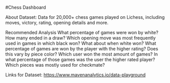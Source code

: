 #Chess Dashboard

About Dataset:
Data for 20,000+ chess games played on Lichess, including moves, victory, rating, opening details and more.

Recommended Analysis
What percentage of games were won by white? How many ended in a draw?
Which opening move was most frequently used in games in which black won? What about when white won?
What percentage of games are won by the player with the higher rating? Does this vary by piece color?
Which user won the most amount of games? In what percentage of those games was the user the higher rated player?
Which pieces was mostly used for checkmate?

Links for Dataset:
https://www.mavenanalytics.io/data-playground
